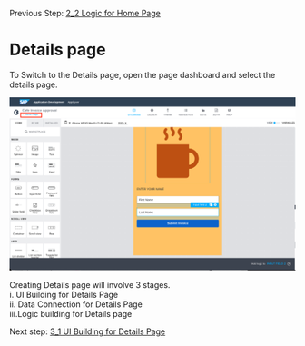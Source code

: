 Previous Step: <a href="https://github.com/SAP-samples/process-automation-enablement/blob/main/Workshops/LCNC_Roadshow/AppGyver/2%20Home%20Page/2_2%20Logic%20Building/Readme.md">  2_2 Logic for Home Page</a>

# Details page

To Switch to the Details page, open the page dashboard and select the details page.


![Pagedashboard](Images/Screenshot%202022-09-20%20at%2022.01.58.png)

Creating Details page will involve 3 stages. <br>
i. UI Building for Details Page<br>
ii. Data Connection for Details Page<br>
iii.Logic building for Details page<br>

Next step: <a href="https://github.com/SAP-samples/process-automation-enablement/tree/main/Workshops/LCNC_Roadshow/AppGyver/3%20Details%20Page/3_1%20UI%20Building%20for%20Details%20page/Readme.md">3_1 UI Building for Details Page</a>
